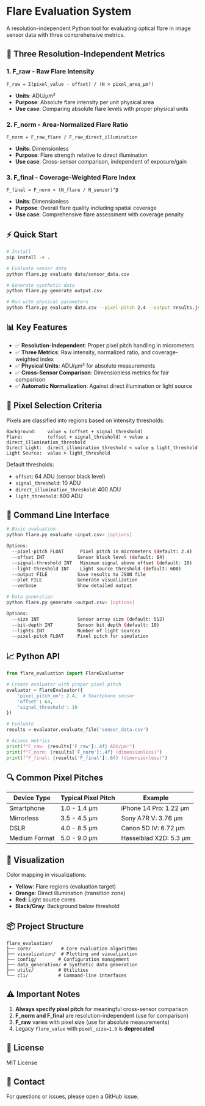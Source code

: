 # Flare Evaluation System

A resolution-independent Python tool for evaluating optical flare in image sensor data with three comprehensive metrics.

## 🔬 Three Resolution-Independent Metrics

### 1. **F_raw** - Raw Flare Intensity
```
F_raw = Σ(pixel_value - offset) / (N × pixel_area_µm²)
```
- **Units**: ADU/µm²
- **Purpose**: Absolute flare intensity per unit physical area
- **Use case**: Comparing absolute flare levels with proper physical units

### 2. **F_norm** - Area-Normalized Flare Ratio
```
F_norm = F_raw_flare / F_raw_direct_illumination
```
- **Units**: Dimensionless
- **Purpose**: Flare strength relative to direct illumination
- **Use case**: Cross-sensor comparison, independent of exposure/gain

### 3. **F_final** - Coverage-Weighted Flare Index
```
F_final = F_norm × (N_flare / N_sensor)^β
```
- **Units**: Dimensionless
- **Purpose**: Overall flare quality including spatial coverage
- **Use case**: Comprehensive flare assessment with coverage penalty

## ⚡ Quick Start

```bash
# Install
pip install -e .

# Evaluate sensor data
python flare.py evaluate data/sensor_data.csv

# Generate synthetic data
python flare.py generate output.csv

# Run with physical parameters
python flare.py evaluate data.csv --pixel-pitch 2.4 --output results.json
```

## 📊 Key Features

- ✅ **Resolution-Independent**: Proper pixel pitch handling in micrometers
- ✅ **Three Metrics**: Raw intensity, normalized ratio, and coverage-weighted index  
- ✅ **Physical Units**: ADU/µm² for absolute measurements
- ✅ **Cross-Sensor Comparison**: Dimensionless metrics for fair comparison
- ✅ **Automatic Normalization**: Against direct illumination or light source

## 🎯 Pixel Selection Criteria

Pixels are classified into regions based on intensity thresholds:

```
Background:    value ≤ (offset + signal_threshold)
Flare:         (offset + signal_threshold) < value ≤ direct_illumination_threshold  
Direct Light:  direct_illumination_threshold < value ≤ light_threshold
Light Source:  value > light_threshold
```

Default thresholds:
- `offset`: 64 ADU (sensor black level)
- `signal_threshold`: 10 ADU  
- `direct_illumination_threshold`: 400 ADU
- `light_threshold`: 600 ADU

## 🔧 Command Line Interface

```bash
# Basic evaluation
python flare.py evaluate <input.csv> [options]

Options:
  --pixel-pitch FLOAT      Pixel pitch in micrometers (default: 2.4)
  --offset INT            Sensor black level (default: 64)
  --signal-threshold INT   Minimum signal above offset (default: 10)
  --light-threshold INT    Light source threshold (default: 600)
  --output FILE           Save results to JSON file
  --plot FILE             Generate visualization
  --verbose               Show detailed output

# Data generation
python flare.py generate <output.csv> [options]

Options:
  --size INT              Sensor array size (default: 512)
  --bit-depth INT         Sensor bit depth (default: 10)
  --lights INT            Number of light sources
  --pixel-pitch FLOAT     Pixel pitch for simulation
```

## 📈 Python API

```python
from flare_evaluation import FlareEvaluator

# Create evaluator with proper pixel pitch
evaluator = FlareEvaluator({
    'pixel_pitch_um': 2.4,  # Smartphone sensor
    'offset': 64,
    'signal_threshold': 10
})

# Evaluate
results = evaluator.evaluate_file('sensor_data.csv')

# Access metrics
print(f"F_raw: {results['F_raw']:.4f} ADU/µm²")
print(f"F_norm: {results['F_norm']:.4f} (dimensionless)")
print(f"F_final: {results['F_final']:.6f} (dimensionless)")
```

## 🔍 Common Pixel Pitches

| Device Type | Typical Pixel Pitch | Example |
|------------|-------------------|---------|
| Smartphone | 1.0 - 1.4 µm | iPhone 14 Pro: 1.22 µm |
| Mirrorless | 3.5 - 4.5 µm | Sony A7R V: 3.76 µm |
| DSLR | 4.0 - 8.5 µm | Canon 5D IV: 6.72 µm |
| Medium Format | 5.0 - 9.0 µm | Hasselblad X2D: 5.3 µm |

## 🎨 Visualization

Color mapping in visualizations:
- **Yellow**: Flare regions (evaluation target)
- **Orange**: Direct illumination (transition zone)
- **Red**: Light source cores
- **Black/Gray**: Background below threshold

## 📦 Project Structure

```
flare_evaluation/
├── core/           # Core evaluation algorithms
├── visualization/  # Plotting and visualization
├── config/        # Configuration management
├── data_generation/ # Synthetic data generation
├── utils/         # Utilities
└── cli/           # Command-line interfaces
```

## ⚠️ Important Notes

1. **Always specify pixel pitch** for meaningful cross-sensor comparison
2. **F_norm and F_final** are resolution-independent (use for comparison)
3. **F_raw** varies with pixel size (use for absolute measurements)
4. Legacy `flare_value` with `pixel_size=1.0` is **deprecated**

## 📄 License

MIT License

## 📧 Contact

For questions or issues, please open a GitHub issue.